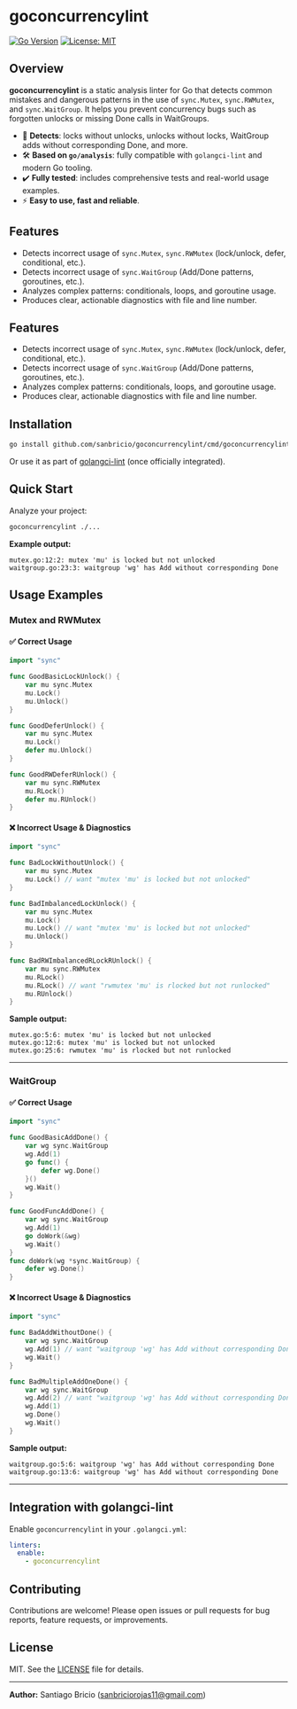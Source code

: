 # goconcurrencylint

[![Go Version](https://img.shields.io/badge/Go-1.23+-blue)](https://golang.org/doc/go1.23)
[![License: MIT](https://img.shields.io/badge/License-MIT-green.svg)](LICENSE)


## Overview

**goconcurrencylint** is a static analysis linter for Go that detects common mistakes and dangerous patterns in the use of `sync.Mutex`, `sync.RWMutex`, and `sync.WaitGroup`. It helps you prevent concurrency bugs such as forgotten unlocks or missing Done calls in WaitGroups.

- 🚦 **Detects**: locks without unlocks, unlocks without locks, WaitGroup adds without corresponding Done, and more.
- 🛠️ **Based on `go/analysis`**: fully compatible with `golangci-lint` and modern Go tooling.
- ✔️ **Fully tested**: includes comprehensive tests and real-world usage examples.
- ⚡ **Easy to use, fast and reliable**.

## Features

- Detects incorrect usage of `sync.Mutex`, `sync.RWMutex` (lock/unlock, defer, conditional, etc.).
- Detects incorrect usage of `sync.WaitGroup` (Add/Done patterns, goroutines, etc.).
- Analyzes complex patterns: conditionals, loops, and goroutine usage.
- Produces clear, actionable diagnostics with file and line number.


## Features

- Detects incorrect usage of `sync.Mutex`, `sync.RWMutex` (lock/unlock, defer, conditional, etc.).
- Detects incorrect usage of `sync.WaitGroup` (Add/Done patterns, goroutines, etc.).
- Analyzes complex patterns: conditionals, loops, and goroutine usage.
- Produces clear, actionable diagnostics with file and line number.

## Installation

```bash
go install github.com/sanbricio/goconcurrencylint/cmd/goconcurrencylint@latest
```

Or use it as part of [golangci-lint](https://golangci-lint.run/) (once officially integrated).

## Quick Start

Analyze your project:

```bash
goconcurrencylint ./...
```

**Example output:**

```
mutex.go:12:2: mutex 'mu' is locked but not unlocked
waitgroup.go:23:3: waitgroup 'wg' has Add without corresponding Done
```

## Usage Examples

### Mutex and RWMutex

#### ✅ Correct Usage

```go
import "sync"

func GoodBasicLockUnlock() {
    var mu sync.Mutex
    mu.Lock()
    mu.Unlock()
}

func GoodDeferUnlock() {
    var mu sync.Mutex
    mu.Lock()
    defer mu.Unlock()
}

func GoodRWDeferRUnlock() {
    var mu sync.RWMutex
    mu.RLock()
    defer mu.RUnlock()
}
```

#### ❌ Incorrect Usage & Diagnostics

```go
import "sync"

func BadLockWithoutUnlock() {
    var mu sync.Mutex
    mu.Lock() // want "mutex 'mu' is locked but not unlocked"
}

func BadImbalancedLockUnlock() {
    var mu sync.Mutex
    mu.Lock()
    mu.Lock() // want "mutex 'mu' is locked but not unlocked"
    mu.Unlock()
}

func BadRWImbalancedRLockRUnlock() {
    var mu sync.RWMutex
    mu.RLock()
    mu.RLock() // want "rwmutex 'mu' is rlocked but not runlocked"
    mu.RUnlock()
}
```

**Sample output:**
```
mutex.go:5:6: mutex 'mu' is locked but not unlocked
mutex.go:12:6: mutex 'mu' is locked but not unlocked
mutex.go:25:6: rwmutex 'mu' is rlocked but not runlocked
```

---

### WaitGroup

#### ✅ Correct Usage

```go
import "sync"

func GoodBasicAddDone() {
    var wg sync.WaitGroup
    wg.Add(1)
    go func() {
        defer wg.Done()
    }()
    wg.Wait()
}

func GoodFuncAddDone() {
    var wg sync.WaitGroup
    wg.Add(1)
    go doWork(&wg)
    wg.Wait()
}
func doWork(wg *sync.WaitGroup) {
    defer wg.Done()
}
```

#### ❌ Incorrect Usage & Diagnostics

```go
import "sync"

func BadAddWithoutDone() {
    var wg sync.WaitGroup
    wg.Add(1) // want "waitgroup 'wg' has Add without corresponding Done"
    wg.Wait()
}

func BadMultipleAddOneDone() {
    var wg sync.WaitGroup
    wg.Add(2) // want "waitgroup 'wg' has Add without corresponding Done"
    wg.Add(1)
    wg.Done()
    wg.Wait()
}
```

**Sample output:**
```
waitgroup.go:5:6: waitgroup 'wg' has Add without corresponding Done
waitgroup.go:13:6: waitgroup 'wg' has Add without corresponding Done
```

---

## Integration with golangci-lint

Enable `goconcurrencylint` in your `.golangci.yml`:

```yaml
linters:
  enable:
    - goconcurrencylint
```

## Contributing

Contributions are welcome! Please open issues or pull requests for bug reports, feature requests, or improvements.

## License

MIT. See the [LICENSE](LICENSE) file for details.

---

**Author:** Santiago Bricio (sanbriciorojas11@gmail.com)